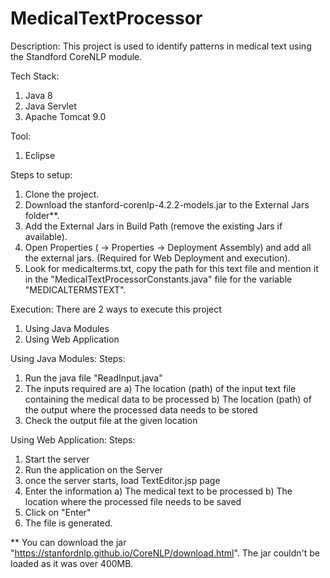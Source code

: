 # MedicalTextProcessor

Description:
This project is used to identify patterns in medical text using the Standford CoreNLP module.

Tech Stack:
1) Java 8
2) Java Servlet
3) Apache Tomcat 9.0

Tool:
1) Eclipse

Steps to setup:
1) Clone the project.
2) Download the stanford-corenlp-4.2.2-models.jar to the External Jars folder**.
3) Add the External Jars in Build Path (remove the existing Jars if available).
4) Open Properties (<Project> -> Properties -> Deployment Assembly) and add all the external jars. (Required for Web Deployment and execution).
5) Look for medicalterms.txt, copy the path for this text file and mention it in the "MedicalTextProcessorConstants.java" file for the variable "MEDICALTERMSTEXT".
  
Execution:
There are 2 ways to execute this project
1) Using Java Modules
2) Using Web Application
  
Using Java Modules:
Steps:
1) Run the java file "ReadInput.java"
2) The inputs required are
a) The location (path) of the input text file containing the medical data to be processed
b) The location (path) of the output where the processed data needs to be stored
3) Check the output file at the given location
  
Using Web Application:
Steps:
1) Start the server
2) Run the application on the Server
3) once the server starts, load TextEditor.jsp page 
4) Enter the information
a) The medical text to be processed
b) The location where the processed file needs to be saved
5) Click on "Enter"
6) The file is generated.
  
** You can download the jar "https://stanfordnlp.github.io/CoreNLP/download.html". The jar couldn't be loaded as it was over 400MB. 
  
